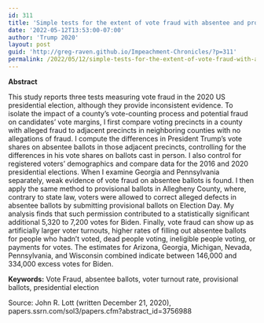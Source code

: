 ```yaml
---
id: 311
title: 'Simple tests for the extent of vote fraud with absentee and provisional ballots in the 2020 U.S. presidential election'
date: '2022-05-12T13:53:00-07:00'
author: 'Trump 2020'
layout: post
guid: 'http://greg-raven.github.io/Impeachment-Chronicles/?p=311'
permalink: /2022/05/12/simple-tests-for-the-extent-of-vote-fraud-with-absentee-and-provisional-ballots-in-the-2020-u-s-presidential-election/
---
```


**Abstract**

This study reports three tests measuring vote fraud in the 2020 US presidential election, although they provide inconsistent evidence. To isolate the impact of a county’s vote-counting process and potential fraud on candidates’ vote margins, I first compare voting precincts in a county with alleged fraud to adjacent precincts in neighboring counties with no allegations of fraud. I compute the differences in President Trump’s vote shares on absentee ballots in those adjacent precincts, controlling for the differences in his vote shares on ballots cast in person. I also control for registered voters’ demographics and compare data for the 2016 and 2020 presidential elections. When I examine Georgia and Pennsylvania separately, weak evidence of vote fraud on absentee ballots is found. I then apply the same method to provisional ballots in Allegheny County, where, contrary to state law, voters were allowed to correct alleged defects in absentee ballots by submitting provisional ballots on Election Day. My analysis finds that such permission contributed to a statistically significant additional 5,320 to 7,200 votes for Biden. Finally, vote fraud can show up as artificially larger voter turnouts, higher rates of filling out absentee ballots for people who hadn’t voted, dead people voting, ineligible people voting, or payments for votes. The estimates for Arizona, Georgia, Michigan, Nevada, Pennsylvania, and Wisconsin combined indicate between 146,000 and 334,000 excess votes for Biden.

**Keywords:** Vote Fraud, absentee ballots, voter turnout rate, provisional ballots, presidential election

Source: John R. Lott (written December 21, 2020), papers.ssrn.com/sol3/papers.cfm?abstract\_id=3756988